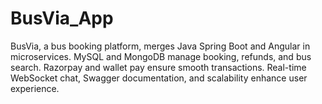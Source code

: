 # BusVia_App
BusVia, a bus booking platform, merges Java Spring Boot and Angular in microservices. MySQL and MongoDB manage booking, refunds, and bus search. Razorpay and wallet pay ensure smooth transactions. Real-time WebSocket chat, Swagger documentation, and scalability enhance user experience.
